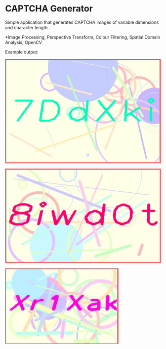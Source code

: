 # CAPTCHA Generator

Simple application that generates CAPTCHA images of variable dimensions and character length.

*Image Processing, Perspective Transform, Colour Filtering, Spatial Domain Analysis, OpenCV

Example output:   

![alt text](https://github.com/sazr/CAPTCHA-Generator/blob/master/output_3.JPG?raw=true "Eg 3") 

![alt text](https://github.com/sazr/CAPTCHA-Generator/blob/master/output_2.JPG?raw=true "Eg 2")   
  
![alt text](https://github.com/sazr/CAPTCHA-Generator/blob/master/output_1.JPG?raw=true "Eg 1")   


